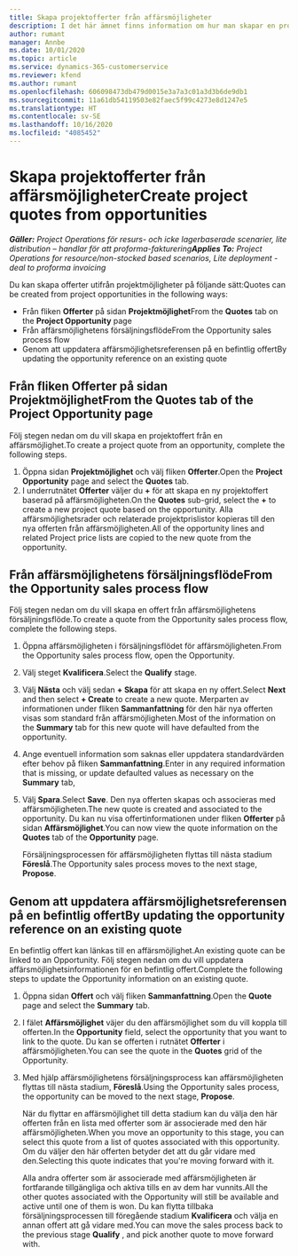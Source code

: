 ```yaml
---
title: Skapa projektofferter från affärsmöjligheter
description: I det här ämnet finns information om hur man skapar en projektoffert från en affärsmöjlighet.
author: rumant
manager: Annbe
ms.date: 10/01/2020
ms.topic: article
ms.service: dynamics-365-customerservice
ms.reviewer: kfend
ms.author: rumant
ms.openlocfilehash: 606098473db479d0015e3a7a3c01a3d3b6de9db1
ms.sourcegitcommit: 11a61db54119503e82faec5f99c4273e8d1247e5
ms.translationtype: HT
ms.contentlocale: sv-SE
ms.lasthandoff: 10/16/2020
ms.locfileid: "4085452"
---
```

# <a name="create-project-quotes-from-opportunities"></a><span data-ttu-id="3e56c-103">Skapa projektofferter från affärsmöjligheter</span><span class="sxs-lookup"><span data-stu-id="3e56c-103">Create project quotes from opportunities</span></span>

<span data-ttu-id="3e56c-104">_**Gäller:** Project Operations för resurs- och icke lagerbaserade scenarier, lite distribution – handlar för att proforma-fakturering_</span><span class="sxs-lookup"><span data-stu-id="3e56c-104">_**Applies To:** Project Operations for resource/non-stocked based scenarios, Lite deployment - deal to proforma invoicing_</span></span>

<span data-ttu-id="3e56c-105">Du kan skapa offerter utifrån projektmöjligheter på följande sätt:</span><span class="sxs-lookup"><span data-stu-id="3e56c-105">Quotes can be created from project opportunities in the following ways:</span></span>

- <span data-ttu-id="3e56c-106">Från fliken **Offerter** på sidan **Projektmöjlighet**</span><span class="sxs-lookup"><span data-stu-id="3e56c-106">From the **Quotes** tab on the **Project Opportunity** page</span></span>
- <span data-ttu-id="3e56c-107">Från affärsmöjlighetens försäljningsflöde</span><span class="sxs-lookup"><span data-stu-id="3e56c-107">From the Opportunity sales process flow</span></span>
- <span data-ttu-id="3e56c-108">Genom att uppdatera affärsmöjlighetsreferensen på en befintlig offert</span><span class="sxs-lookup"><span data-stu-id="3e56c-108">By updating the opportunity reference on an existing quote</span></span>

## <a name="from-the-quotes-tab-of-the-project-opportunity-page"></a><span data-ttu-id="3e56c-109">Från fliken Offerter på sidan Projektmöjlighet</span><span class="sxs-lookup"><span data-stu-id="3e56c-109">From the Quotes tab of the Project Opportunity page</span></span>

<span data-ttu-id="3e56c-110">Följ stegen nedan om du vill skapa en projektoffert från en affärsmöjlighet.</span><span class="sxs-lookup"><span data-stu-id="3e56c-110">To create a project quote from an opportunity, complete the following steps.</span></span>

1. <span data-ttu-id="3e56c-111">Öppna sidan **Projektmöjlighet** och välj fliken **Offerter**.</span><span class="sxs-lookup"><span data-stu-id="3e56c-111">Open the **Project Opportunity** page and select the **Quotes** tab.</span></span> 
2. <span data-ttu-id="3e56c-112">I underrutnätet **Offerter** väljer du **+** för att skapa en ny projektoffert baserad på affärsmöjligheten.</span><span class="sxs-lookup"><span data-stu-id="3e56c-112">On the **Quotes** sub-grid, select the **+** to create a new project quote based on the opportunity.</span></span> <span data-ttu-id="3e56c-113">Alla affärsmöjlighetsrader och relaterade projektprislistor kopieras till den nya offerten från affärsmöjligheten.</span><span class="sxs-lookup"><span data-stu-id="3e56c-113">All of the opportunity lines and related Project price lists are copied to the new quote from the opportunity.</span></span>

## <a name="from-the-opportunity-sales-process-flow"></a><span data-ttu-id="3e56c-114">Från affärsmöjlighetens försäljningsflöde</span><span class="sxs-lookup"><span data-stu-id="3e56c-114">From the Opportunity sales process flow</span></span>

<span data-ttu-id="3e56c-115">Följ stegen nedan om du vill skapa en offert från affärsmöjlighetens försäljningsflöde.</span><span class="sxs-lookup"><span data-stu-id="3e56c-115">To create a quote from the Opportunity sales process flow, complete the following steps.</span></span>

1. <span data-ttu-id="3e56c-116">Öppna affärsmöjligheten i försäljningsflödet för affärsmöjligheten.</span><span class="sxs-lookup"><span data-stu-id="3e56c-116">From the Opportunity sales process flow, open the Opportunity.</span></span>
2. <span data-ttu-id="3e56c-117">Välj steget **Kvalificera**.</span><span class="sxs-lookup"><span data-stu-id="3e56c-117">Select the **Qualify** stage.</span></span> 
3. <span data-ttu-id="3e56c-118">Välj **Nästa** och välj sedan **+ Skapa** för att skapa en ny offert.</span><span class="sxs-lookup"><span data-stu-id="3e56c-118">Select **Next** and then select **+ Create** to create a new quote.</span></span> <span data-ttu-id="3e56c-119">Merparten av informationen under fliken **Sammanfattning** för den här nya offerten visas som standard från affärsmöjligheten.</span><span class="sxs-lookup"><span data-stu-id="3e56c-119">Most of the information on the **Summary** tab for this new quote will have defaulted from the opportunity.</span></span> 
4. <span data-ttu-id="3e56c-120">Ange eventuell information som saknas eller uppdatera standardvärden efter behov på fliken **Sammanfattning**.</span><span class="sxs-lookup"><span data-stu-id="3e56c-120">Enter in any required information that is missing, or update defaulted values as necessary on the **Summary** tab,</span></span>
5. <span data-ttu-id="3e56c-121">Välj **Spara**.</span><span class="sxs-lookup"><span data-stu-id="3e56c-121">Select **Save**.</span></span> <span data-ttu-id="3e56c-122">Den nya offerten skapas och associeras med affärsmöjligheten.</span><span class="sxs-lookup"><span data-stu-id="3e56c-122">The new quote is created and associated to the opportunity.</span></span> <span data-ttu-id="3e56c-123">Du kan nu visa offertinformationen under fliken **Offerter** på sidan **Affärsmöjlighet**.</span><span class="sxs-lookup"><span data-stu-id="3e56c-123">You can now view the quote information on the **Quotes** tab of the **Opportunity** page.</span></span> 

   <span data-ttu-id="3e56c-124">Försäljningsprocessen för affärsmöjligheten flyttas till nästa stadium **Föreslå**.</span><span class="sxs-lookup"><span data-stu-id="3e56c-124">The Opportunity sales process moves to the next stage, **Propose**.</span></span>


## <a name="by-updating-the-opportunity-reference-on-an-existing-quote"></a><span data-ttu-id="3e56c-125">Genom att uppdatera affärsmöjlighetsreferensen på en befintlig offert</span><span class="sxs-lookup"><span data-stu-id="3e56c-125">By updating the opportunity reference on an existing quote</span></span>

<span data-ttu-id="3e56c-126">En befintlig offert kan länkas till en affärsmöjlighet.</span><span class="sxs-lookup"><span data-stu-id="3e56c-126">An existing quote can be linked to an Opportunity.</span></span> <span data-ttu-id="3e56c-127">Följ stegen nedan om du vill uppdatera affärsmöjlighetsinformationen för en befintlig offert.</span><span class="sxs-lookup"><span data-stu-id="3e56c-127">Complete the following steps to update the Opportunity information on an existing quote.</span></span>

1. <span data-ttu-id="3e56c-128">Öppna sidan **Offert** och välj fliken **Sammanfattning**.</span><span class="sxs-lookup"><span data-stu-id="3e56c-128">Open the **Quote** page and select the **Summary** tab.</span></span>
2. <span data-ttu-id="3e56c-129">I fälet **Affärsmöjlighet** väjer du den affärsmöjlighet som du vill koppla till offerten.</span><span class="sxs-lookup"><span data-stu-id="3e56c-129">In the **Opportunity** field, select the opportunity that you want to link to the quote.</span></span> <span data-ttu-id="3e56c-130">Du kan se offerten i rutnätet **Offerter** i affärsmöjligheten.</span><span class="sxs-lookup"><span data-stu-id="3e56c-130">You can see the quote in the **Quotes** grid of the Opportunity.</span></span> 
3. <span data-ttu-id="3e56c-131">Med hjälp affärsmöjlighetens försäljningsprocess kan affärsmöjligheten flyttas till nästa stadium, **Föreslå**.</span><span class="sxs-lookup"><span data-stu-id="3e56c-131">Using the Opportunity sales process, the opportunity can be moved to the next stage, **Propose**.</span></span> 

   <span data-ttu-id="3e56c-132">När du flyttar en affärsmöjlighet till detta stadium kan du välja den här offerten från en lista med offerter som är associerade med den här affärsmöjligheten.</span><span class="sxs-lookup"><span data-stu-id="3e56c-132">When you move an opportunity to this stage, you can select this quote from a list of quotes associated with this opportunity.</span></span> <span data-ttu-id="3e56c-133">Om du väljer den här offerten betyder det att du går vidare med den.</span><span class="sxs-lookup"><span data-stu-id="3e56c-133">Selecting this quote indicates that you're moving forward with it.</span></span>

   <span data-ttu-id="3e56c-134">Alla andra offerter som är associerade med affärsmöjligheten är fortfarande tillgängliga och aktiva tills en av dem har vunnits.</span><span class="sxs-lookup"><span data-stu-id="3e56c-134">All the other quotes associated with the Opportunity will still be available and active until one of them is won.</span></span> <span data-ttu-id="3e56c-135">Du kan flytta tillbaka försäljningsprocessen till föregående stadium **Kvalificera** och välja en annan offert att gå vidare med.</span><span class="sxs-lookup"><span data-stu-id="3e56c-135">You can move the sales process back to the previous stage **Qualify** , and pick another quote to move forward with.</span></span>
